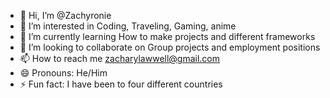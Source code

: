 - 👋 Hi, I’m @Zachyronie
- 👀 I’m interested in Coding, Traveling, Gaming, anime
- 🌱 I’m currently learning How to make projects and different frameworks
- 💞️ I’m looking to collaborate on Group projects and employment positions
- 📫 How to reach me zacharylawwell@gmail.com
- 😄 Pronouns: He/Him
- ⚡ Fun fact: I have been to four different countries

<!---
Zachyronie/Zachyronie is a ✨ special ✨ repository because its `README.md` (this file) appears on your GitHub profile.
You can click the Preview link to take a look at your changes.
--->

